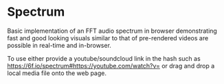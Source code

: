 # Spectrum
Basic implementation of an FFT audio spectrum in browser demonstrating fast and good looking visuals similar to that of pre-rendered videos are possible in real-time and in-browser.

To use either provide a youtube/soundcloud link in the hash such as https://6f.io/spectrum#https://youtube.com/watch?v=<id> or drag and drop a local media file onto the web page.
